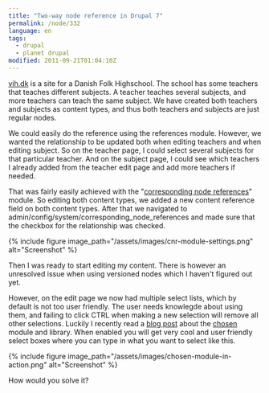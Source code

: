 ```yaml
---
title: "Two-way node reference in Drupal 7"
permalink: /node/332
language: en
tags:
  - drupal
  - planet drupal
modified: 2011-09-21T01:04:10Z
---
```


[vih.dk](http://vih.dk) is a site for a Danish Folk Highschool. The school has some teachers that teaches different subjects. A teacher teaches several subjects, and more teachers can teach the same subject. We have created both teachers and subjects as content types, and thus both teachers and subjects are just regular nodes.  
  
We could easily do the reference using the references module. However, we wanted the relationship to be updated both when editing teachers and when editing subject. So on the teacher page, I could select several subjects for that particular teacher. And on the subject page, I could see which teachers I already added from the teacher edit page and add more teachers if needed.  
  
That was fairly easily achieved with the "[corresponding node references](http://drupal.org/project/cnr)" module. So editing both content types, we added a new content reference field on both content types. After that we navigated to admin/config/system/corresponding\_node\_references and made sure that the checkbox for the relationship was checked.

{% include figure image_path="/assets/images/cnr-module-settings.png" alt="Screenshot" %}

Then I was ready to start editing my content. There is however an unresolved issue when using versioned nodes which I haven't figured out yet.  
  
However, on the edit page we now had multiple select lists, which by default is not too user friendly. The user needs knowlegde about using them, and failing to click CTRL when making a new selection will remove all other selections. Luckily I recently read a [blog post](http://www.lullabot.com/articles/module-monday-chosen) about the [chosen](http://drupal.org/project/chosen) module and library. When enabled you will get very cool and user friendly select boxes where you can type in what you want to select like this.

{% include figure image_path="/assets/images/chosen-module-in-action.png" alt="Screenshot" %}

How would you solve it?
